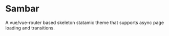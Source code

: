 # Sambar
A vue/vue-router based skeleton statamic theme that supports async page loading and transitions.